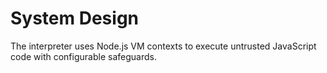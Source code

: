 # System Design

The interpreter uses Node.js VM contexts to execute untrusted JavaScript code with configurable safeguards.
